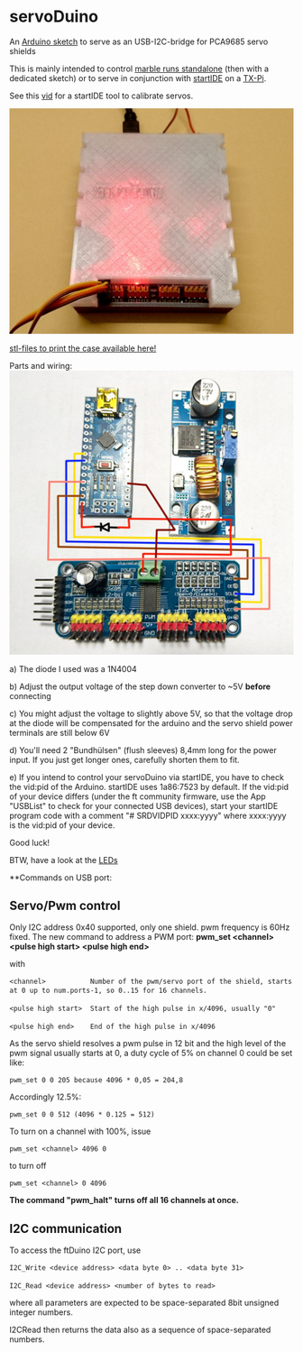 # servoDuino
An [Arduino sketch](https://github.com/PeterDHabermehl/servoDuino/raw/master/servoDuino/servoDuino.ino) to serve as an USB-I2C-bridge for PCA9685 servo shields

This is mainly intended to control [marble runs standalone](https://www.youtube.com/watch?v=XlLrBHuRTXs) (then with a dedicated sketch) or to serve in conjunction with [startIDE](https://github.com/PeterDHabermehl/startIDE) on a [TX-Pi](https://github.com/harbaum/tx-pi).

See this [vid](https://www.youtube.com/watch?v=aEfqSiFy-tU) for a startIDE tool to calibrate servos.

![servoDuino](https://github.com/PeterDHabermehl/servoDuino/blob/master/Bilder/DSC_1339.JPG)

[stl-files to print the case available here!](https://github.com/PeterDHabermehl/servoDuino/tree/master/stl)

Parts and wiring:
![wiring](https://github.com/PeterDHabermehl/servoDuino/blob/master/Bilder/DSC_1334_Wiring.jpg)


a) The diode I used was a 1N4004


b) Adjust the output voltage of the step down converter to ~5V **before** connecting


c) You might adjust the voltage to slightly above 5V, so that the voltage drop at the diode will be compensated for the arduino and the servo shield power terminals are still below 6V


d) You'll need 2 "Bundhülsen" (flush sleeves) 8,4mm long for the power input. If you just get longer ones, carefully shorten them to fit.

e) If you intend to control your servoDuino via startIDE, you have to check the vid:pid of the Arduino. startIDE uses 1a86:7523 by default. If the vid:pid of your device differs (under the ft community firmware, use the App "USBList" to check for your connected USB devices), start your startIDE program code with a comment "# SRDVIDPID xxxx:yyyy" where xxxx:yyyy is the vid:pid of your device.

Good luck!

BTW, have a look at the [LEDs](https://github.com/PeterDHabermehl/servoDuino/blob/master/Doku/LEDs.pdf)

**Commands on USB port:

## Servo/Pwm control

Only I2C address 0x40 supported, only one shield. pwm frequency is 60Hz fixed. 
The new command to address a PWM port: **pwm_set \<channel\> \<pulse high start\> \<pulse high end\>**


with

    <channel>           Number of the pwm/servo port of the shield, starts at 0 up to num.ports-1, so 0..15 for 16 channels.

    <pulse high start>  Start of the high pulse in x/4096, usually "0"
        
    <pulse high end>    End of the high pulse in x/4096
        

As the servo shield resolves a pwm pulse in 12 bit and the high level of the pwm signal usually starts at 0, a duty cycle of 5% on channel 0 could be set like:
    
    pwm_set 0 0 205 because 4096 * 0,05 = 204,8

Accordingly 12.5%:

    pwm_set 0 0 512 (4096 * 0.125 = 512)

To turn on a channel with 100%, issue
    
    pwm_set <channel> 4096 0

to turn off

    pwm_set <channel> 0 4096
    
**The command "pwm_halt" turns off all 16 channels at once.**

## I2C communication

To access the ftDuino I2C port, use

    I2C_Write <device address> <data byte 0> .. <data byte 31>
    
    I2C_Read <device address> <number of bytes to read>
    
where all parameters are expected to be space-separated 8bit unsigned integer numbers.

I2CRead then returns the data also as a sequence of space-separated numbers.




